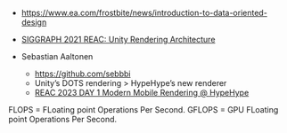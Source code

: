 - <https://www.ea.com/frostbite/news/introduction-to-data-oriented-design>
- [SIGGRAPH 2021 REAC: Unity Rendering Architecture](https://youtu.be/6LzcXPIWUbc?si=9VHT-wN8oPBdfV-K)


- Sebastian Aaltonen
  - https://github.com/sebbbi
  - Unity’s DOTS rendering > HypeHype’s new renderer
  - [REAC 2023 DAY 1 Modern Mobile Rendering @ HypeHype](https://youtu.be/m3bW8d4Brec?si=LN75NLW5AabYpOC5)




FLOPS = FLoating point Operations Per Second.
GFLOPS = GPU FLoating point Operations Per Second.